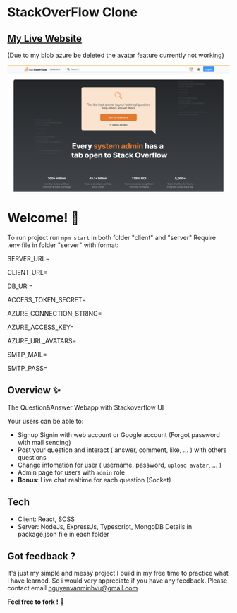 # StackOverFlow Clone

## [My Live Website](https://bbstackoverflow.herokuapp.com/)
(Due to my blob azure be deleted the avatar feature currently not working)

![Design preview](design%20preview.png)

# Welcome! 👋

To run project run `npm start` in both folder "client" and "server"
Require .env file in folder "server" with format:

SERVER_URL=

CLIENT_URL=

DB_URI=

ACCESS_TOKEN_SECRET=

AZURE_CONNECTION_STRING=

AZURE_ACCESS_KEY=

AZURE_URL_AVATARS=

SMTP_MAIL=

SMTP_PASS=

## Overview ✨

The Question&Answer Webapp with Stackoverflow UI

Your users can be able to:

- Signup Signin with web account or Google account (Forgot password with mail sending)
- Post your question and interact ( answer, comment, like, ... ) with others questions
- Change infomation for user ( username, password, `upload avatar`, ... )
- Admin page for users with `admin` role
- **Bonus**: Live chat realtime for each question (Socket)

## Tech

- Client: React, SCSS
- Server: NodeJs, ExpressJs, Typescript, MongoDB
Details in package.json file in each folder

## Got feedback ?

It's just my simple and messy project I build in my free time to practice what i have learned.
So i would very appreciate if you have any feedback.
Please contact email nguyenvanminhvu@gmail.com

**Feel free to fork !**  🚀
